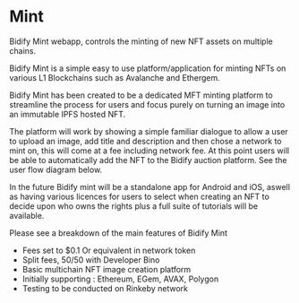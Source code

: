 # Mint
Bidify Mint webapp, controls the minting of new NFT assets on multiple chains.

Bidify Mint is a simple easy to use platform/application for minting NFTs on various L1 Blockchains such as Avalanche and Ethergem.

Bidify Mint has been created to be a dedicated MFT minting platform to streamline the process for users and focus purely on turning an image into an immutable IPFS hosted NFT.

The platform will work by showing a simple familiar dialogue to allow a user to upload an image, add title and description and then chose a network to mint on, this will come at a fee including network fee. At this point users will be able to automatically add the NFT to the Bidify auction platform. See the user flow diagram below.

In the future Bidify mint will be a standalone app for Android and iOS, aswell as having various licences for users to select when creating an NFT to decide upon who owns the rights plus a full suite of tutorials will be available.

Please see a breakdown of the main features of Bidify Mint
- Fees set to $0.1 Or equivalent in network token
- Split fees, 50/50 with Developer Bino
- Basic multichain NFT image creation platform
- Initially supporting : Ethereum, EGem, AVAX, Polygon 
- Testing to be conducted on Rinkeby network

